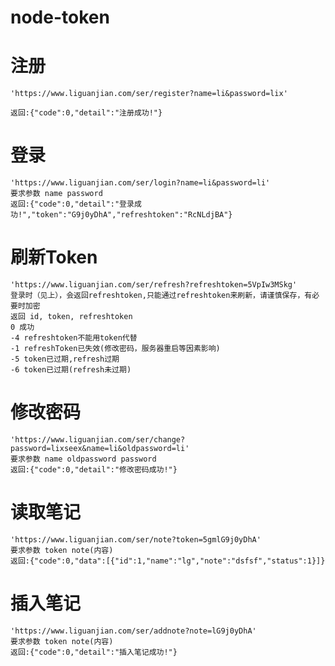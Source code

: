# node-token

# 注册
    'https://www.liguanjian.com/ser/register?name=li&password=lix'

	返回:{"code":0,"detail":"注册成功!"}
	
# 登录
    'https://www.liguanjian.com/ser/login?name=li&password=li'
	要求参数 name password
	返回:{"code":0,"detail":"登录成功!","token":"G9j0yDhA","refreshtoken":"RcNLdjBA"}

# 刷新Token
    'https://www.liguanjian.com/ser/refresh?refreshtoken=5VpIw3MSkg'
    登录时（见上），会返回refreshtoken,只能通过refreshtoken来刷新，请谨慎保存，有必要时加密
    返回 id, token, refreshtoken
    0 成功
    -4 refreshtoken不能用token代替
    -1 refreshToken已失效(修改密码，服务器重启等因素影响)
    -5 token已过期,refresh过期
    -6 token已过期(refresh未过期)

# 修改密码
	'https://www.liguanjian.com/ser/change?password=lixseex&name=li&oldpassword=li'
	要求参数 name oldpassword password
	返回:{"code":0,"detail":"修改密码成功!"}

# 读取笔记
	'https://www.liguanjian.com/ser/note?token=5gmlG9j0yDhA'
	要求参数 token note(内容)
	返回:{"code":0,"data":[{"id":1,"name":"lg","note":"dsfsf","status":1}]}

# 插入笔记
	'https://www.liguanjian.com/ser/addnote?note=lG9j0yDhA'
	要求参数 token note(内容)
	返回:{"code":0,"detail":"插入笔记成功!"}
	

	

